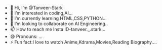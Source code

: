 - 👋 Hi, I’m @Tanveer-Stark
- 👀 I’m interested in coding,AI...
- 🌱 I’m currently learning HTML,CSS,PYTHON...
- 💞️ I’m looking to collaborate on AI Engineering..
- 📫 How to reach me Insta ID-tanveer._.stark...
- 😄 Pronouns: ...
- ⚡ Fun fact:I love to watch Anime,Kdrama,Movies,Reading Biography....

<!---
Tanveer-Stark/Tanveer-Stark is a ✨ special ✨ repository because its `README.md` (this file) appears on your GitHub profile.
You can click the Preview link to take a look at your changes.
--->
